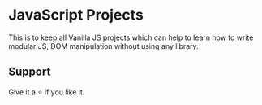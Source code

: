 # JavaScript Projects

This is to keep all Vanilla JS projects which can help to learn how to write modular JS, DOM manipulation without using any library.

## Support

Give it a ⭐ if you like it.
